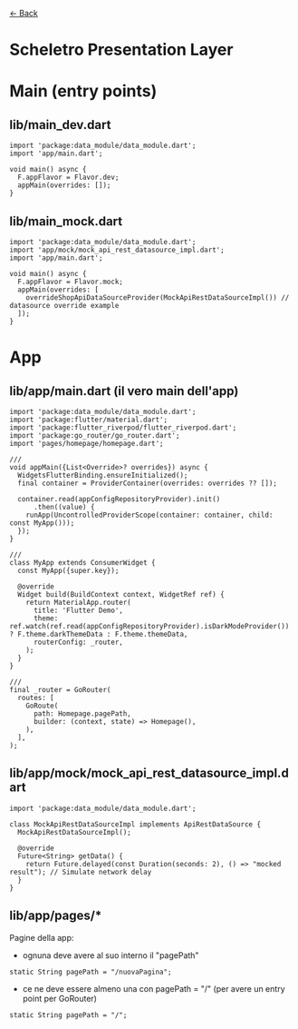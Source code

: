 [<- Back](../README.md)

# Scheletro Presentation Layer

# Main (entry points)

## lib/main_dev.dart
```
import 'package:data_module/data_module.dart';
import 'app/main.dart';

void main() async {
  F.appFlavor = Flavor.dev;
  appMain(overrides: []);
}
```

## lib/main_mock.dart
```
import 'package:data_module/data_module.dart';
import 'app/mock/mock_api_rest_datasource_impl.dart';
import 'app/main.dart';

void main() async {
  F.appFlavor = Flavor.mock;
  appMain(overrides: [
    overrideShopApiDataSourceProvider(MockApiRestDataSourceImpl()) // datasource override example
  ]);
}
```

# App
## lib/app/main.dart (il vero main dell'app)
```
import 'package:data_module/data_module.dart';
import 'package:flutter/material.dart';
import 'package:flutter_riverpod/flutter_riverpod.dart';
import 'package:go_router/go_router.dart';
import 'pages/homepage/homepage.dart';

///
void appMain({List<Override>? overrides}) async {
  WidgetsFlutterBinding.ensureInitialized();
  final container = ProviderContainer(overrides: overrides ?? []);

  container.read(appConfigRepositoryProvider).init()
      .then((value) {
    runApp(UncontrolledProviderScope(container: container, child: const MyApp()));
  });
}

///
class MyApp extends ConsumerWidget {
  const MyApp({super.key});

  @override
  Widget build(BuildContext context, WidgetRef ref) {
    return MaterialApp.router(
      title: 'Flutter Demo',
      theme: ref.watch(ref.read(appConfigRepositoryProvider).isDarkModeProvider()) ? F.theme.darkThemeData : F.theme.themeData,
      routerConfig: _router,
    );
  }
}

///
final _router = GoRouter(
  routes: [
    GoRoute(
      path: Homepage.pagePath,
      builder: (context, state) => Homepage(),
    ),
  ],
);
```

## lib/app/mock/mock_api_rest_datasource_impl.dart
```
import 'package:data_module/data_module.dart';

class MockApiRestDataSourceImpl implements ApiRestDataSource {
  MockApiRestDataSourceImpl();

  @override
  Future<String> getData() {
    return Future.delayed(const Duration(seconds: 2), () => "mocked result"); // Simulate network delay
  }
}
```

## lib/app/pages/*
Pagine della app:
- ognuna deve avere al suo interno il "pagePath"
```
static String pagePath = "/nuovaPagina";
```
- ce ne deve essere almeno una con pagePath = "/" (per avere un entry point per GoRouter)
```
static String pagePath = "/";
```
